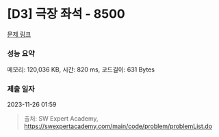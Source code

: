 # [D3] 극장 좌석 - 8500 

[문제 링크](https://swexpertacademy.com/main/code/problem/problemDetail.do?contestProbId=AWz5yIfq74QDFARQ) 

### 성능 요약

메모리: 120,036 KB, 시간: 820 ms, 코드길이: 631 Bytes

### 제출 일자

2023-11-26 01:59



> 출처: SW Expert Academy, https://swexpertacademy.com/main/code/problem/problemList.do